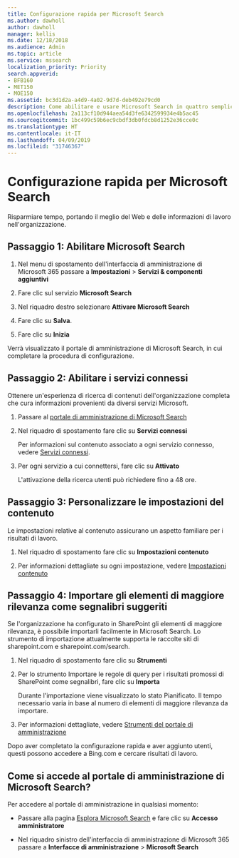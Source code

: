 ```yaml
---
title: Configurazione rapida per Microsoft Search
ms.author: dawholl
author: dawholl
manager: kellis
ms.date: 12/18/2018
ms.audience: Admin
ms.topic: article
ms.service: mssearch
localization_priority: Priority
search.appverid:
- BFB160
- MET150
- MOE150
ms.assetid: bc3d1d2a-a4d9-4a02-9d7d-deb492e79cd0
description: Come abilitare e usare Microsoft Search in quattro semplici passaggi.
ms.openlocfilehash: 2a113cf10d944aea54d3fe6342599934e4b5ac45
ms.sourcegitcommit: 1bc499c59b6ec9cbdf3db0fdcb8d1252e36cce0c
ms.translationtype: HT
ms.contentlocale: it-IT
ms.lasthandoff: 04/09/2019
ms.locfileid: "31746367"
---
```

# <a name="quick-set-up-for-microsoft-search"></a>Configurazione rapida per Microsoft Search

Risparmiare tempo, portando il meglio del Web e delle informazioni di lavoro nell'organizzazione.
  
## <a name="step-1-turn-on-microsoft-search"></a>Passaggio 1: Abilitare Microsoft Search

1. Nel menu di spostamento dell'interfaccia di amministrazione di Microsoft 365 passare a **Impostazioni** \> **Servizi &amp; componenti aggiuntivi**
    
2. Fare clic sul servizio **Microsoft Search** 
    
3. Nel riquadro destro selezionare **Attivare Microsoft Search**
    
4. Fare clic su **Salva**.
    
5. Fare clic su **Inizia**
  
Verrà visualizzato il portale di amministrazione di Microsoft Search, in cui completare la procedura di configurazione.
    
## <a name="step-2-enable-connected-services"></a>Passaggio 2: Abilitare i servizi connessi

Ottenere un'esperienza di ricerca di contenuti dell'organizzazione completa che cura informazioni provenienti da diversi servizi Microsoft.
  
1. Passare al [portale di amministrazione di Microsoft Search](https://www.bingforbusiness.com/admin)
    
2. Nel riquadro di spostamento fare clic su **Servizi connessi**
    
    Per informazioni sul contenuto associato a ogni servizio connesso, vedere [Servizi connessi](connected-services.md).
    
3. Per ogni servizio a cui connettersi, fare clic su **Attivato**
    
    L'attivazione della ricerca utenti può richiedere fino a 48 ore.
    
## <a name="step-3-customize-content-settings"></a>Passaggio 3: Personalizzare le impostazioni del contenuto

Le impostazioni relative al contenuto assicurano un aspetto familiare per i risultati di lavoro. 
  
1. Nel riquadro di spostamento fare clic su **Impostazioni contenuto**
    
2. Per informazioni dettagliate su ogni impostazione, vedere [Impostazioni contenuto](content-settings.md)
    
## <a name="step-4-import-best-bets-as-suggested-bookmarks"></a>Passaggio 4: Importare gli elementi di maggiore rilevanza come segnalibri suggeriti

Se l'organizzazione ha configurato in SharePoint gli elementi di maggiore rilevanza, è possibile importarli facilmente in Microsoft Search. Lo strumento di importazione attualmente supporta le raccolte siti di sharepoint.com e sharepoint.com/search. 
  
1. Nel riquadro di spostamento fare clic su **Strumenti**
    
2. Per lo strumento Importare le regole di query per i risultati promossi di SharePoint come segnalibri, fare clic su **Importa**
    
    Durante l'importazione viene visualizzato lo stato Pianificato. Il tempo necessario varia in base al numero di elementi di maggiore rilevanza da importare.
    
3. Per informazioni dettagliate, vedere [Strumenti del portale di amministrazione](admin-portal-tools.md)
    
Dopo aver completato la configurazione rapida e aver aggiunto utenti, questi possono accedere a Bing.com e cercare risultati di lavoro. 
  
## <a name="how-do-i-get-to-the-microsoft-search-admin-portal"></a>Come si accede al portale di amministrazione di Microsoft Search?

Per accedere al portale di amministrazione in qualsiasi momento:
  
- Passare alla pagina [Esplora Microsoft Search](https://www.bing.com/business/explore) e fare clic su **Accesso amministratore**
    
- Nel riquadro sinistro dell'interfaccia di amministrazione di Microsoft 365 passare a **Interfacce di amministrazione** \> **Microsoft Search**

  

